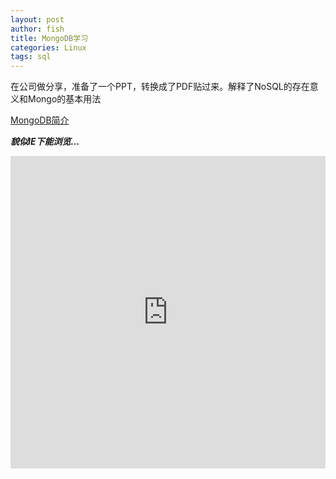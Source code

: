 ```yaml
---
layout: post
author: fish
title: MongoDB学习 
categories: Linux
tags: sql 
---
```


在公司做分享，准备了一个PPT，转换成了PDF贴过来。解释了NoSQL的存在意义和Mongo的基本用法


[MongoDB简介](https://github.com/fish267/fish267.github.com/raw/master/assets/mongodb.pdf)

<!--more-->

***貌似IE下能浏览...***

<embed width="100%" height = '500' src="https://github.com/fish267/fish267.github.com/raw/master/assets/mongodb.pdf"> </embed>


